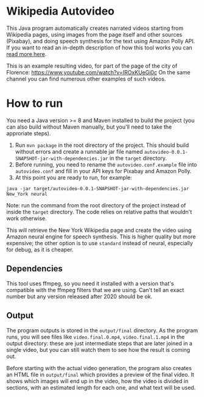 # Wikipedia Autovideo

This Java program automatically creates narrated videos starting from Wikipedia pages, using images from the page itself and other sources
(Pixabay), and doing speech synthesis for the text using Amazon Polly API. If you want to read an in-depth description of how this tool works 
you can [read more here](https://aileftech.wordpress.com/2020/04/29/turn-any-wikipedia-article-into-a-video-automatically/).

This is an example resulting video, for part of the page of the city of Florence: https://www.youtube.com/watch?v=IROxKUeGi0c
On the same channel you can find numerous other examples of such videos.

# How to run
You need a Java version >= 8 and Maven installed to build the project (you can also build without Maven manually, but you'll need to take the approriate steps).

1. Run `mvn package` in the root directory of the project. This should build without errors and create a runnable jar file named `autovideo-0.0.1-SNAPSHOT-jar-with-dependencies.jar` in the `target` directory.
2. Before running, you need to rename the `autovideo.conf.example` file into `autovideo.conf` and fill in your API keys for Pixabay and Amazon Polly.
3. At this point you are ready to run, for example:
```
java -jar target/autovideo-0.0.1-SNAPSHOT-jar-with-dependencies.jar New_York neural
```
Note: run the command from the root directory of the project instead of inside the `target` directory. The code relies on relative paths that wouldn't work otherwise.

This will retrieve the New York Wikipedia page and create the video using Amazon neural engine for speech synthesis. 
This is higher quality but more expensive; the other option is to use `standard` instead of neural, especially for debug, as it is cheaper.

## Dependencies
This tool uses ffmpeg, so you need it installed with a version that's compatible with the ffmpeg filters that we are using. Can't tell an exact number but any version released after 2020 should be ok.

## Output
The program outputs is stored in the `output/final` directory. As the program runs, you will see files like `video.final.0.mp4`, `video.final.1.mp4` in the output directory: 
these are just intermediate steps that are later joined in a single video, but you can still watch them to see how the result is coming out. 

Before starting with the actual video generation, the program also creates an HTML file in `output/final` which provides a 
preview of the final video. It shows which images will end up in the video, how the video is divided in sections, with an estimated length for each one, and what text will be used.
